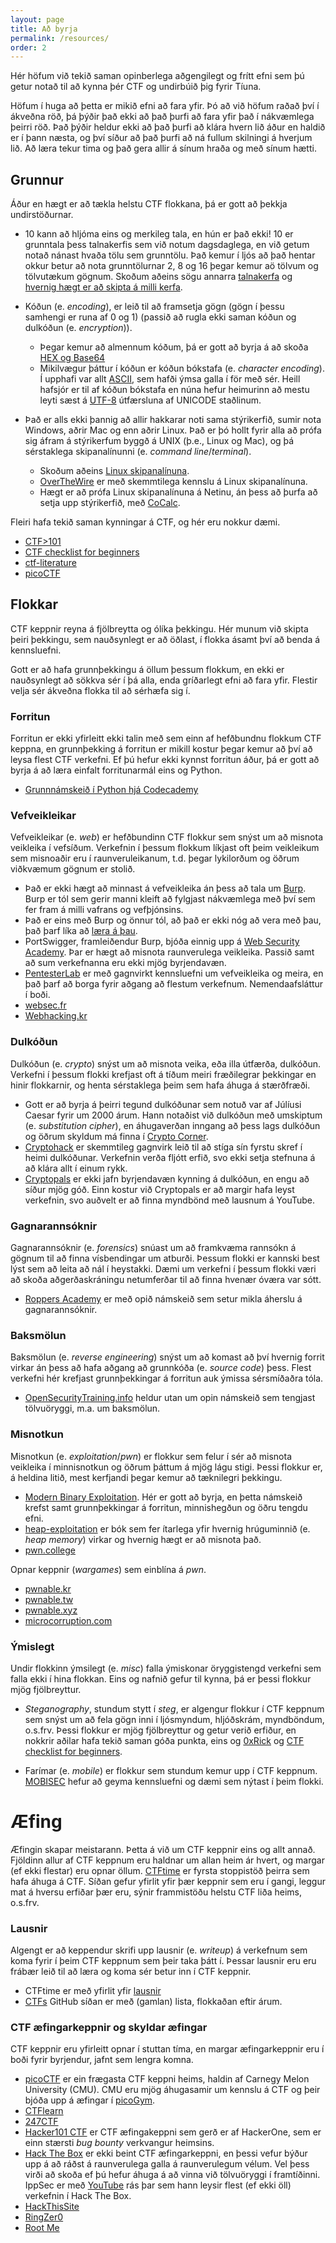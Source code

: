 ```yaml
---
layout: page
title: Að byrja
permalink: /resources/
order: 2
---
```


Hér höfum við tekið saman opinberlega aðgengilegt og frítt efni sem þú getur
notað til að kynna þér CTF og undirbúið þig fyrir Tíuna.

Höfum í huga að þetta er mikið efni að fara yfir. Þó að við höfum raðað því
í ákveðna röð, þá þýðir það ekki að það þurfi að fara yfir það í nákvæmlega
þeirri röð. Það þýðir heldur ekki að það þurfi að klára hvern lið áður en
haldið er í þann næsta, og því síður að það þurfi að ná fullum skilningi
á hverjum lið. Að læra tekur tima og það gera allir á sínum hraða og með sínum
hætti.

Grunnur
-------

Áður en hægt er að tækla helstu CTF flokkana, þá er gott að þekkja undirstöðurnar.

* 10 kann að hljóma eins og merkileg tala, en hún er það ekki! 10 er grunntala þess talnakerfis sem við notum dagsdaglega, en við getum notað nánast hvaða tölu sem grunntölu. Það kemur í ljós að það hentar okkur betur að nota grunntölurnar 2, 8 og 16 þegar kemur aö tölvum og tölvutækum gögnum. Skoðum aðeins sögu annarra [talnakerfa](https://www.youtube.com/watch?v=cZH0YnFpjwU) og [hvernig hægt er að skipta á milli kerfa](https://www.youtube.com/watch?v=L2zsmYaI5ww).

* Kóðun (e. *encoding*), er leið til að framsetja gögn (gögn í þessu samhengi er runa af 0 og 1) (passið að rugla ekki saman kóðun og dulkóðun (e. *encryption*)).

    * Þegar kemur að almennum kóðum, þá er gott að byrja á að skoða [HEX og Base64](https://www.youtube.com/watch?v=VbbOF0OPegc)
    * Mikilvægur þáttur í kóðun er kóðun bókstafa (e. *character encoding*). Í upphafi var allt [ASCII](https://www.youtube.com/watch?v=I-pQH_krD0M), sem hafði ýmsa galla í för með sér. Heill hafsjór er til af kóðun bókstafa en núna hefur heimurinn að mestu leyti sæst á [UTF-8](https://www.youtube.com/watch?v=MijmeoH9LT4) útfærsluna af UNICODE staðlinum.

* Það er alls ekki þannig að allir hakkarar noti sama stýrikerfið, sumir nota Windows, aðrir Mac og enn aðrir Linux. Það er þó hollt fyrir alla að prófa sig áfram á stýrikerfum byggð á UNIX (þ.e., Linux og Mac), og þá sérstaklega skipanalínunni (e. *command line*/*terminal*).

    * Skoðum aðeins [Linux skipanalínuna](https://www.youtube.com/watch?v=cBokz0LTizk).
    * [OverTheWire](http://overthewire.org/wargames/bandit/) er með skemmtilega kennslu á Linux skipanalínuna.
    * Hægt er að prófa Linux skipanalínuna á Netinu, án þess að þurfa að setja upp stýrikerfið, með [CoCalc](https://cocalc.com).

Fleiri hafa tekið saman kynningar á CTF, og hér eru nokkur dæmi.

* [CTF>101](https://ctf101.org/)
* [CTF checklist for beginners](https://fareedfauzi.gitbook.io/ctf-checklist-for-beginner/)
* [ctf-literature](https://github.com/s1gh/ctf-literature)
* [picoCTF](https://picoctf.org/resources)


Flokkar
-------

CTF keppnir reyna á fjölbreytta og ólíka þekkingu. Hér munum við skipta þeiri þekkingu, sem nauðsynlegt er að öðlast, í flokka ásamt því að benda á kennsluefni.

Gott er að hafa grunnþekkingu á öllum þessum flokkum, en ekki er nauðsynlegt að sökkva sér í þá alla, enda gríðarlegt efni að fara yfir. Flestir velja sér ákveðna flokka til að sérhæfa sig í.

### Forritun

Forritun er ekki yfirleitt ekki talin með sem einn af hefðbundnu flokkum CTF keppna, en grunnþekking á forritun er mikill kostur þegar kemur að því að leysa flest CTF verkefni. Ef þú hefur ekki kynnst forritun áður, þá er gott að byrja á að læra einfalt forritunarmál eins og Python.

* [Grunnnámskeið í Python hjá Codecademy](https://www.codecademy.com/learn/learn-python-3)

### Vefveikleikar

Vefveikleikar (e. *web*) er hefðbundinn CTF flokkur sem snýst um að misnota
veikleika í vefsíðum. Verkefnin í þessum flokkum líkjast oft þeim veikleikum
sem misnoaðir eru í raunveruleikanum, t.d. þegar lykilorðum og öðrum viðkvæmum
gögnum er stolið.

* Það er ekki hægt að minnast á vefveikleika án þess að tala um [Burp](https://portswigger.net/burp). Burp er tól sem gerir manni kleift að fylgjast nákvæmlega með því sem fer fram á milli vafrans og vefþjónsins.
* Það er eins með Burp og önnur tól, að það er ekki nóg að vera með þau, það þarf líka að [læra á þau](https://www.youtube.com/watch?v=UgbYozI436M).
* PortSwigger, framleiðendur Burp, bjóða einnig upp á [Web Security Academy](https://portswigger.net/web-security). Þar er hægt að misnota raunverulega veikleika. Passið samt að sum verkefnanna eru ekki mjög byrjendavæn.
* [PentesterLab](https://pentesterlab.com/) er með gagnvirkt kennsluefni um vefveikleika og meira, en það þarf að borga fyrir aðgang að flestum verkefnum. Nemendaafsláttur í boði.
* [websec.fr](https://websec.fr/)
* [Webhacking.kr](https://webhacking.kr/)

### Dulkóðun

Dulkóðun (e. *crypto*) snýst um að misnota veika, eða illa útfærða, dulkóðun.
Verkefni í þessum flokki krefjast oft á tíðum meiri fræðilegrar þekkingar en
hinir flokkarnir, og henta sérstaklega þeim sem hafa áhuga á stærðfræði.

* Gott er að byrja á þeirri tegund dulkóðunar sem notuð var af Júlíusi Caesar fyrir um 2000 árum. Hann notaðist við dulkóðun með umskiptum (e. *substitution cipher*), en áhugaverðan inngang að þess lags dulkóðun og öðrum skyldum má finna í [Crypto Corner](https://crypto.interactive-maths.com/).
* [Cryptohack](https://cryptohack.org/) er skemmtileg gagnvirk leið til að stíga sín fyrstu skref í heimi dulkóðunar. Verkefnin verða fljótt erfið, svo ekki setja stefnuna á að klára allt í einum rykk.
* [Cryptopals](https://cryptopals.com/) er ekki jafn byrjendavæn kynning á dulkóðun, en engu að síður mjög góð. Einn kostur við Cryptopals er að margir hafa leyst verkefnin, svo auðvelt er að finna myndbönd með lausnum á YouTube.

### Gagnarannsóknir

Gagnarannsóknir (e. *forensics*) snúast um að framkvæma rannsókn á gögnum til
að finna vísbendingar um atburði. Þessum flokki er kannski best lýst sem að
leita að nál í heystakki. Dæmi um verkefni í þessum flokki væri að skoða
aðgerðaskráningu netumferðar til að finna hvenær óværa var sótt.

* [Roppers Academy](https://www.hoppersroppers.org/courseCTF.html) er með opið námskeið sem setur mikla áherslu á gagnarannsóknir.

### Baksmölun

Baksmölun (e. *reverse engineering*) snýst um að komast að því hvernig forrit
virkar án þess að hafa aðgang að grunnkóða (e. *source code*) þess. Flest
verkefni hér krefjast grunnþekkingar á forritun auk ýmissa sérsmíðaðra tóla.

* [OpenSecurityTraining.info](https://opensecuritytraining.info/Training.html) heldur utan um opin námskeið sem tengjast tölvuöryggi, m.a. um baksmölun.

### Misnotkun

Misnotkun (e. *exploitation*/*pwn*) er flokkur sem felur í sér að misnota
veikleika í minnisnotkun og öðrum þáttum á mjög lágu stigi. Þessi flokkur er,
á heldina litið, mest kerfjandi þegar kemur að tæknilegri þekkingu.

* [Modern Binary Exploitation](http://security.cs.rpi.edu/courses/binexp-spring2015/). Hér er gott að byrja, en þetta námskeið krefst samt grunnþekkingar á forritun, minnishegðun og öðru tengdu efni.
* [heap-exploitation](https://heap-exploitation.dhavalkapil.com/) er bók sem fer ítarlega yfir hvernig hrúguminnið (e. *heap memory*) virkar og hvernig hægt er að misnota það.
* [pwn.college](https://pwn.college/)

Opnar keppnir (*wargames*) sem einblína á *pwn*.

* [pwnable.kr](https://pwnable.kr/)
* [pwnable.tw](https://pwnable.tw/)
* [pwnable.xyz](https://pwnable.xyz/)
* [microcorruption.com](https://microcorruption.com/)

### Ýmislegt

Undir flokkinn ýmsilegt (e. *misc*) falla ýmiskonar öryggistengd verkefni sem falla ekki í hina flokkan. Eins og nafnið gefur til kynna, þá er þessi flokkur mjög fjölbreyttur.

* *Steganography*, stundum stytt í *steg*, er algengur flokkur í CTF keppnum sem snýst um að fela gögn inni í ljósmyndum, hljóðskrám, myndböndum, o.s.frv. Þessi flokkur er mjög fjölbreyttur og getur verið erfiður, en nokkrir aðilar hafa tekið saman góða punkta, eins og [0xRick](https://0xrick.github.io/lists/stego/) og [CTF checklist for beginners](https://fareedfauzi.gitbook.io/ctf-checklist-for-beginner/steganography).

* Farímar (e. *mobile*) er flokkur sem stundum kemur upp í CTF keppnum. [MOBISEC](https://mobisec.reyammer.io/) hefur að geyma kennsluefni og dæmi sem nýtast í þeim flokki.


Æfing
=====

Æfingin skapar meistarann. Þetta á við um CTF keppnir eins og allt annað.
Fjöldinn allur af CTF keppnum eru haldnar um allan heim ár hvert, og margar (ef
ekki flestar) eru opnar öllum. [CTFtime](https://ctftime.org/) er fyrsta
stoppistöð þeirra sem hafa áhuga á CTF. Síðan gefur yfirlit yfir þær keppnir
sem eru í gangi, leggur mat á hversu erfiðar þær eru, sýnir frammistöðu helstu
CTF liða heims, o.s.frv.

### Lausnir

Algengt er að keppendur skrifi upp lausnir (e. *writeup*) á verkefnum sem koma
fyrir í þeim CTF keppnum sem þeir taka þátt í. Þessar lausnir eru eru frábær
leið til að læra og koma sér betur inn í CTF keppnir.

* CTFtime er með yfirlit yfir [lausnir](https://ctftime.org/writeups)
* [CTFs](https://github.com/ctfs/) GitHub síðan er með (gamlan) lista, flokkaðan eftir árum.

### CTF æfingarkeppnir og skyldar æfingar

CTF keppnir eru yfirleitt opnar í stuttan tíma, en margar æfingarkeppnir eru í
boði fyrir byrjendur, jafnt sem lengra komna.

* [picoCTF](https://picoctf.org/) er ein frægasta CTF keppni heims, haldin af Carnegy Melon University (CMU). CMU eru mjög áhugasamir um kennslu á CTF og þeir bjóða upp á æfingar í [picoGym](https://play.picoctf.org/login?redirect=/login).
* [CTFlearn](https://ctflearn.com/)
* [247CTF](https://247ctf.com/)
* [Hacker101 CTF](https://ctf.hacker101.com/) er CTF æfingakeppni sem gerð er af HackerOne, sem er einn stærsti *bug bounty* verkvangur heimsins.
* [Hack The Box](https://www.hackthebox.eu/) er ekki beint CTF æfingarkeppni, en þessi vefur býður upp á að ráðst á raunverulega galla á raunverulegum vélum. Vel þess virði að skoða ef þú hefur áhuga á að vinna við tölvuöryggi í framtíðinni. IppSec er með [YouTube](https://www.youtube.com/channel/UCa6eh7gCkpPo5XXUDfygQQA) rás þar sem hann leysir flest (ef ekki öll) verkefnin í Hack The Box.
* [HackThisSite](https://www.hackthissite.org/)
* [RingZer0](https://ringzer0ctf.com/home)
* [Root Me](https://www.root-me.org/?lang=en)
